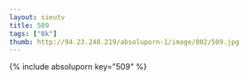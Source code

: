 ```yaml
--- 
layout: sieutv
title: 509
tags: ["0k"]
thumb: http://94.23.248.219/absoluporn-1/image/002/509.jpg
---
```

{% include absoluporn key="509" %} 

